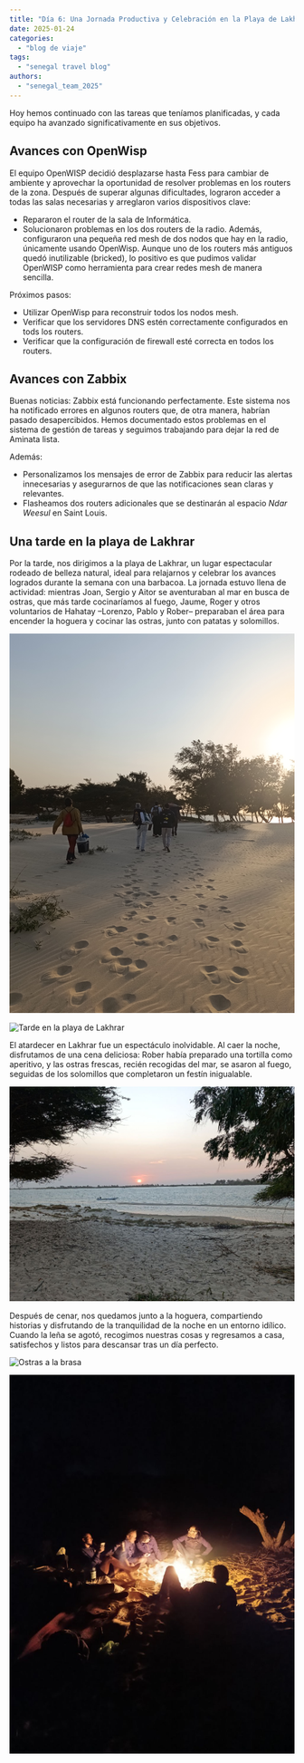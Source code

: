 ```yaml
---
title: "Día 6: Una Jornada Productiva y Celebración en la Playa de Lakhrar"  
date: 2025-01-24 
categories:  
  - "blog de viaje"  
tags:  
  - "senegal travel blog"  
authors:  
  - "senegal_team_2025"  
---
```


Hoy hemos continuado con las tareas que teníamos planificadas, y cada equipo ha avanzado significativamente en sus objetivos.

## Avances con OpenWisp

El equipo OpenWISP decidió desplazarse hasta Fess para cambiar de ambiente y aprovechar la oportunidad de resolver problemas en los routers de la zona. Después de superar algunas dificultades, lograron acceder a todas las salas necesarias y arreglaron varios dispositivos clave:

* Repararon el router de la sala de Informática.
* Solucionaron problemas en los dos routers de la radio.
Además, configuraron una pequeña red mesh de dos nodos que hay en la radio, únicamente usando OpenWisp. Aunque uno de los routers más antiguos quedó inutilizable (bricked), lo positivo es que pudimos validar OpenWISP como herramienta para crear redes mesh de manera sencilla.

Próximos pasos:

* Utilizar OpenWisp para reconstruir todos los nodos mesh. 
* Verificar que los servidores DNS estén correctamente configurados en tods los routers.
* Verificar que la configuración de firewall esté correcta en todos los routers.

## Avances con Zabbix

Buenas noticias: Zabbix está funcionando perfectamente. Este sistema nos ha notificado errores en algunos routers que, de otra manera, habrían pasado desapercibidos. Hemos documentado estos problemas en el sistema de gestión de tareas y seguimos trabajando para dejar la red de Aminata lista.

Además:

* Personalizamos los mensajes de error de Zabbix para reducir las alertas innecesarias y asegurarnos de que las notificaciones sean claras y relevantes.
* Flasheamos dos routers adicionales que se destinarán al espacio *Ndar Weesul* en Saint Louis.

## Una tarde en la playa de Lakhrar

Por la tarde, nos dirigimos a la playa de Lakhrar, un lugar espectacular rodeado de belleza natural, ideal para relajarnos y celebrar los avances logrados durante la semana con una barbacoa. La jornada estuvo llena de actividad: mientras Joan, Sergio y Aitor se aventuraban al mar en busca de ostras, que más tarde cocinaríamos al fuego, Jaume, Roger y otros voluntarios de Hahatay –Lorenzo, Pablo y Rober– preparaban el área para encender la hoguera y cocinar las ostras, junto con patatas y solomillos.

![Playa de Lakhrar](images/andando_por_lakhrar.jpg "Llegando a la playa de Lakhrar")

![Tarde en la playa de Lakhrar](images/tarde_lakhrar.png "Terminando preparativos para la cena")

El atardecer en Lakhrar fue un espectáculo inolvidable. Al caer la noche, disfrutamos de una cena deliciosa: Rober había preparado una tortilla como aperitivo, y las ostras frescas, recién recogidas del mar, se asaron al fuego, seguidas de los solomillos que completaron un festín inigualable.

![Atardecer en Lakhrar](images/atardecer.jpg "Otro atardecer más precioso en Senegal")

Después de cenar, nos quedamos junto a la hoguera, compartiendo historias y disfrutando de la tranquilidad de la noche en un entorno idílico. Cuando la leña se agotó, recogimos nuestras cosas y regresamos a casa, satisfechos y listos para descansar tras un día perfecto.

![Ostras a la brasa](images/ostras.jpg "Ostras a la brasa, recién cogidas del mar cocinadas")

![Sobremesa en la playa de Lakhrar](images/sobremesa.jpg "Contándonos historias junto a la hoguera")
